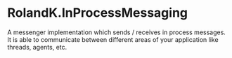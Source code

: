 # RolandK.InProcessMessaging
A messenger implementation which sends / receives in process messages. It is able to communicate between different areas of your application like threads, agents, etc.

